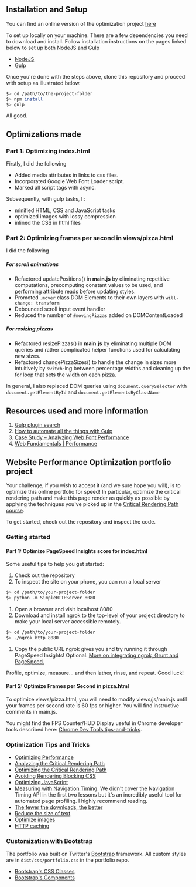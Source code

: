 ## Installation and Setup

You can find an online version of the optimization project [here]()

To set up locally on your machine. There are a few dependencies you need to download and install. Follow installation instructions on the pages linked below to set up both NodeJS and Gulp

* [NodeJS](https://nodejs.org/en/download/)
* [Gulp](https://gulpjs.com/)

Once you're done with the steps above, clone this repository and proceed with setup as illustrated below.

```bash
$> cd /path/to/the-project-folder
$> npm install
$> gulp
```
 All good.

## Optimizations made

### Part 1: Optimizing index.html

Firstly, I did the following

* Added media attributes in links to css files.
* Incorporated Google Web Font Loader script.
* Marked all script tags with async.

Subsequently, with gulp tasks, I :

* minified HTML, CSS and JavaScript tasks
* optimized images with lossy compression
* inlined the CSS in html files

### Part 2: Optimizing frames per second in views/pizza.html

I did the following

##### For scroll animations

* Refactored updatePositions() in **main.js** by eliminating repetitive computations, precomputing constant values to be used, and performing attribute reads before updating styles.
* Promoted `.mover` class DOM Elements to their own layers with `will-change: transform`
* Debounced scroll input event handler 
* Reduced the number of `#movingPizzas` added on DOMContentLoaded


##### For resizing pizzas

* Refactored resizePizzas() in **main.js** by eliminating multiple DOM queries and rather complicated helper functions used for calculating new sizes.
* Refactored changePizzaSizes() to handle the change in sizes more intuitively by `switch`-ing between percentage 
widths and cleaning up the for loop that sets the width on each pizza.

In general, I also replaced DOM queries using `document.querySelector` with `document.getElementById` and `document.getElementsByClassName`


## Resources used and more information

1. [Gulp plugin search](https://gulpjs.com/plugins/)
2. [How to automate all the things with Gulp](https://hackernoon.com/how-to-automate-all-the-things-with-gulp-b21a3fc96885)
3. [Case Study – Analyzing Web Font Performance](https://www.keycdn.com/blog/web-font-performance/)
4. [Web Fundamentals | Performance](https://developers.google.com/web/fundamentals/performance/)


## Website Performance Optimization portfolio project

Your challenge, if you wish to accept it (and we sure hope you will), is to optimize this online portfolio for speed! In particular, optimize the critical rendering path and make this page render as quickly as possible by applying the techniques you've picked up in the [Critical Rendering Path course](https://www.udacity.com/course/ud884).

To get started, check out the repository and inspect the code.

### Getting started

#### Part 1: Optimize PageSpeed Insights score for index.html

Some useful tips to help you get started:

1. Check out the repository
1. To inspect the site on your phone, you can run a local server

  ```bash
  $> cd /path/to/your-project-folder
  $> python -m SimpleHTTPServer 8080
  ```

1. Open a browser and visit localhost:8080
1. Download and install [ngrok](https://ngrok.com/) to the top-level of your project directory to make your local server accessible remotely.

  ``` bash
  $> cd /path/to/your-project-folder
  $> ./ngrok http 8080
  ```

1. Copy the public URL ngrok gives you and try running it through PageSpeed Insights! Optional: [More on integrating ngrok, Grunt and PageSpeed.](http://www.jamescryer.com/2014/06/12/grunt-pagespeed-and-ngrok-locally-testing/)

Profile, optimize, measure... and then lather, rinse, and repeat. Good luck!

#### Part 2: Optimize Frames per Second in pizza.html

To optimize views/pizza.html, you will need to modify views/js/main.js until your frames per second rate is 60 fps or higher. You will find instructive comments in main.js. 

You might find the FPS Counter/HUD Display useful in Chrome developer tools described here: [Chrome Dev Tools tips-and-tricks](https://developer.chrome.com/devtools/docs/tips-and-tricks).

### Optimization Tips and Tricks
* [Optimizing Performance](https://developers.google.com/web/fundamentals/performance/ "web performance")
* [Analyzing the Critical Rendering Path](https://developers.google.com/web/fundamentals/performance/critical-rendering-path/analyzing-crp.html "analyzing crp")
* [Optimizing the Critical Rendering Path](https://developers.google.com/web/fundamentals/performance/critical-rendering-path/optimizing-critical-rendering-path.html "optimize the crp!")
* [Avoiding Rendering Blocking CSS](https://developers.google.com/web/fundamentals/performance/critical-rendering-path/render-blocking-css.html "render blocking css")
* [Optimizing JavaScript](https://developers.google.com/web/fundamentals/performance/critical-rendering-path/adding-interactivity-with-javascript.html "javascript")
* [Measuring with Navigation Timing](https://developers.google.com/web/fundamentals/performance/critical-rendering-path/measure-crp.html "nav timing api"). We didn't cover the Navigation Timing API in the first two lessons but it's an incredibly useful tool for automated page profiling. I highly recommend reading.
* <a href="https://developers.google.com/web/fundamentals/performance/optimizing-content-efficiency/eliminate-downloads.html">The fewer the downloads, the better</a>
* <a href="https://developers.google.com/web/fundamentals/performance/optimizing-content-efficiency/optimize-encoding-and-transfer.html">Reduce the size of text</a>
* <a href="https://developers.google.com/web/fundamentals/performance/optimizing-content-efficiency/image-optimization.html">Optimize images</a>
* <a href="https://developers.google.com/web/fundamentals/performance/optimizing-content-efficiency/http-caching.html">HTTP caching</a>

### Customization with Bootstrap
The portfolio was built on Twitter's <a href="http://getbootstrap.com/">Bootstrap</a> framework. All custom styles are in `dist/css/portfolio.css` in the portfolio repo.

* <a href="http://getbootstrap.com/css/">Bootstrap's CSS Classes</a>
* <a href="http://getbootstrap.com/components/">Bootstrap's Components</a>

